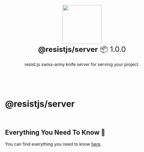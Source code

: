 <p align="center">

<img width=128 src="https://resistjs.devlogo-128.png">
<br/><span style="font-size:24px"><strong>@resistjs/server</strong> 📦 1.0.0</span><br/><em></em><br/>resist.js swiss-army knife server for serving your project.<br/><br/>

<br/><br/></p>

# @resistjs/server<br/><br/>

## Everything You Need To Know 📖

You can find everything you need to know [here](https://resistjs.dev).
